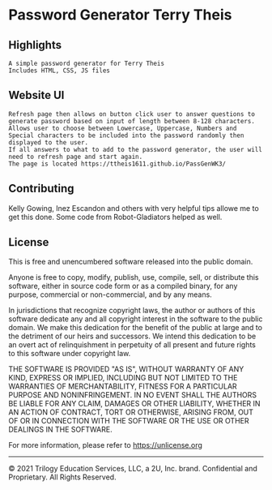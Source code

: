 # Password Generator Terry Theis

## Highlights

    A simple password generator for Terry Theis
    Includes HTML, CSS, JS files

## Website UI

    Refresh page then allows on button click user to answer questions to generate password based on input of length between 8-128 characters. Allows user to choose between Lowercase, Uppercase, Numbers and Special characters to be included into the password randomly then displayed to the user.
    If all answers to what to add to the password generator, the user will need to refresh page and start again.
    The page is located https://ttheis1611.github.io/PassGenWK3/
    

## Contributing
Kelly Gowing, Inez Escandon and others with very helpful tips allowe me to get this done.
Some code from Robot-Gladiators helped as well.



## License
This is free and unencumbered software released into the public domain.

Anyone is free to copy, modify, publish, use, compile, sell, or distribute this software, either in source code form or as a compiled binary, for any purpose, commercial or non-commercial, and by any means.

In jurisdictions that recognize copyright laws, the author or authors of this software dedicate any and all copyright interest in the software to the public domain. We make this dedication for the benefit of the public at large and to the detriment of our heirs and successors. We intend this dedication to be an overt act of relinquishment in perpetuity of all present and future rights to this software under copyright law.

THE SOFTWARE IS PROVIDED "AS IS", WITHOUT WARRANTY OF ANY KIND, EXPRESS OR IMPLIED, INCLUDING BUT NOT LIMITED TO THE WARRANTIES OF MERCHANTABILITY, FITNESS FOR A PARTICULAR PURPOSE AND NONINFRINGEMENT. IN NO EVENT SHALL THE AUTHORS BE LIABLE FOR ANY CLAIM, DAMAGES OR OTHER LIABILITY, WHETHER IN AN ACTION OF CONTRACT, TORT OR OTHERWISE, ARISING FROM, OUT OF OR IN CONNECTION WITH THE SOFTWARE OR THE USE OR OTHER DEALINGS IN THE SOFTWARE.

For more information, please refer to https://unlicense.org

- - -
© 2021 Trilogy Education Services, LLC, a 2U, Inc. brand. Confidential and Proprietary. All Rights Reserved.